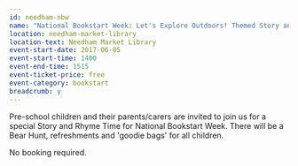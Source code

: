 ```yaml
---
id: needham-nbw
name: "National Bookstart Week: Let's Explore Outdoors! Themed Story and Rhyme Time for pre-school children"
location: needham-market-library
location-text: Needham Market Library
event-start-date: 2017-06-05
event-start-time: 1400
event-end-time: 1515
event-ticket-price: free
event-category: bookstart
breadcrumb: y
---
```


Pre-school children and their parents/carers are invited to join us for a special Story and Rhyme Time for National Bookstart Week. There will be a Bear Hunt, refreshments and 'goodie bags' for all children.

No booking required.
